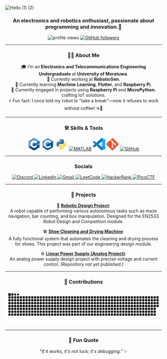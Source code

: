 
![Hello (1) (2)](https://github.com/user-attachments/assets/8add9ebb-be0d-402a-bba0-a6d00b7b340f)

<!-- fallback content if the SVG doesn't load -->
</object>
<h3 align="center">An electronics and robotics enthusiast, passionate about programming and innovation.🚀 </h3>

<p align="center">
  <img src="https://komarev.com/ghpvc/?username=sahas-eashan&label=Profile%20views&color=0e75b6&style=flat" alt="profile views" />
  <a href="https://github.com/sahas-eashan?tab=followers">
    <img src="https://img.shields.io/github/followers/sahas-eashan?label=Followers&style=social" alt="GitHub followers" />
  </a>
</p>
<p align="center">
  
<div align="center">
  
---

### 👨‍💻 About Me

🎓 I’m an **Electronics and Telecommunications Engineering Undergraduate** at **University of Moratuwa**.  
🤖 Currently working at **RoboticGen**.  
🌱 Currently learning **Machine Learning**, **Flutter**, and **Raspberry Pi**.  
🔭 Currently engaged in projects using **Raspberry Pi** and **MicroPython**, crafting IoT solutions.  
⚡ Fun fact: I once told my robot to "take a break"—now it refuses to work without coffee! ☕🤖

---

### 🛠️ Skills & Tools

<p>
  <a href="https://cplusplus.com/" target="_blank"><img src="https://raw.githubusercontent.com/devicons/devicon/master/icons/cplusplus/cplusplus-original.svg" alt="C++" width="40" height="40"/></a>
  <a href="https://en.wikipedia.org/wiki/C_(programming_language)" target="_blank"><img src="https://raw.githubusercontent.com/devicons/devicon/master/icons/c/c-original.svg" alt="C" width="40" height="40"/></a>
  <a href="https://www.python.org/" target="_blank"><img src="https://raw.githubusercontent.com/devicons/devicon/master/icons/python/python-original.svg" alt="Python" width="40" height="40"/></a>
  <a href="https://www.mathworks.com/products/matlab.html" target="_blank"><img src="https://upload.wikimedia.org/wikipedia/commons/2/21/Matlab_Logo.png" alt="MATLAB" width="40" height="40"/></a>
  <a href="https://code.visualstudio.com/" target="_blank"><img src="https://raw.githubusercontent.com/devicons/devicon/master/icons/vscode/vscode-original.svg" alt="VS Code" width="40" height="40"/></a>
  <a href="https://git-scm.com/" target="_blank"><img src="https://raw.githubusercontent.com/devicons/devicon/master/icons/git/git-original.svg" alt="Git" width="40" height="40"/></a>
  <a href="https://github.com/" target="_blank"><img src="https://github.githubassets.com/images/modules/logos_page/GitHub-Mark.png" alt="GitHub" width="40" height="40"/></a>

</p>

---

### Socials

<p>
  <!-- Discord -->
  <a href="https://discord.com/invite/cRbrttDn" target="_blank">
    <img src="https://img.shields.io/badge/Discord-5865F2?style=flat-circle&logo=discord&logoColor=white" alt="Discord" />
  </a>
  <!-- LinkedIn -->
  <a href="https://linkedin.com/in/sahas-eashan-55b35b29a" target="_blank">
    <img src="https://img.shields.io/badge/LinkedIn-0077B5?style=flat-circle&logo=linkedin&logoColor=white" alt="LinkedIn" />
  </a>
  <!-- Gmail -->
  <a href="mailto:sahaseashangalle@gmail.com" target="_blank">
    <img src="https://img.shields.io/badge/Gmail-D14836?style=flat-circle&logo=gmail&logoColor=white" alt="Gmail" />
  </a>
  <!-- LeetCode -->
  <a href="https://leetcode.com/u/sahas_eashan/" target="_blank">
    <img src="https://img.shields.io/badge/LeetCode-FFA116?style=flat-circle&logo=leetcode&logoColor=white" alt="LeetCode" />
  </a>
  <!-- HackerRank -->
  <a href="https://www.hackerrank.com/profile/sahas_eashan" target="_blank">
    <img src="https://img.shields.io/badge/HackerRank-2EC866?style=flat-circle&logo=hackerrank&logoColor=white" alt="HackerRank" />
  </a>
  <!-- PicoCTF -->
  <a href="https://play.picoctf.org/users/sahas_eashan" target="_blank">
    <img src="https://img.shields.io/badge/PicoCTF-1E90FF?style=flat-circle&logo=c&logoColor=white" alt="PicoCTF" />
  </a>
</p>



---
  
<div align="center">
  
### 🚀 Projects

🤖 [**Robotic Design Project**](https://github.com/sahas-eashan/Robotic-Design-Project):  
A robot capable of performing various autonomous tasks such as maze navigation, bar counting, and box manipulation. Designed for the EN2533 Robot Design and Competition module.

🛠️ [**Shoe Cleaning and Drying Machine**](https://github.com/sahas-eashan/Shoe-Cleaning-and-Drying-Machine--Engineering_Design_Project):  
A fully functional system that automates the cleaning and drying process for shoes. This project was part of our engineering design module.

⚙️ [**Linear Power Supply (Analog Project)**](#):  
An analog power supply design project with precise voltage and current control. *(Repository not yet published.)*


---


### 🐍 Contributions

<picture>
  <source media="(prefers-color-scheme: dark)" srcset="https://raw.githubusercontent.com/sahas-eashan/sahas-eashan/output/github-snake-dark.svg" />
  <img alt="github-snake" src="https://raw.githubusercontent.com/sahas-eashan/sahas-eashan/output/github-snake.svg" />
</picture>


---


### 🐾 Fun Quote

_"If it works, it's not luck; it's debugging."_ ✨

</div>

